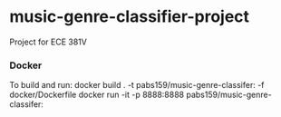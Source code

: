 # music-genre-classifier-project
Project for ECE 381V

### Docker 
To build and run:
docker build . -t pabs159/music-genre-classifer:<tag> -f docker/Dockerfile
docker run -it -p 8888:8888 pabs159/music-genre-classifer:<tag>
